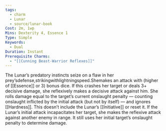 ```yaml
---
tags:
  - charm
  - Lunar
  - source/lunar-book
Cost: 2m, 1wp
Mins: Dexterity 4, Essence 1
Type: Simple
Keywords:
  - Dual
Duration: Instant
Prerequisite Charms:
  - "[[Cunning Beast-Warrior Reflexes]]"
---
```

The Lunar’s predatory instincts seize on a flaw in her prey’sdefense,strikingwithlightningspeed.Shemakes an attack with (higher of [[Essence]] or 3) bonus dice. If this crashes her target or deals 3+ decisive damage, she reflexively makes a decisive attack against him. She rolls damage equal to the target’s current onslaught penalty — counting onslaught inflicted by the initial attack (but not by itself) — and ignores [[Hardness]]. This doesn’t include the Lunar’s [[Initiative]] or reset it. If the Lunar’s initial attack incapacitates her target, she makes the reflexive attack against another enemy in range. It still uses her initial target’s onslaught penalty to determine damage.